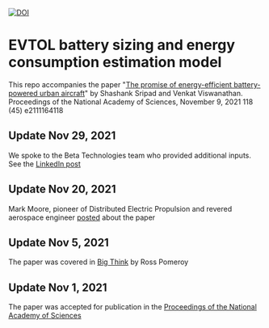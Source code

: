 [![DOI](https://zenodo.org/badge/379841695.svg)](https://zenodo.org/badge/latestdoi/379841695)

# EVTOL battery sizing and energy consumption estimation model

This repo accompanies the paper "[The promise of energy-efficient battery-powered urban aircraft](https://doi.org/10.1073/pnas.2111164118)" by Shashank Sripad and Venkat Viswanathan. Proceedings of the National Academy of Sciences, November 9, 2021 118 (45) e2111164118

## Update Nov 29, 2021

We spoke to the Beta Technologies team who provided additional inputs. See the [LinkedIn post](https://www.linkedin.com/posts/ssripad_were-thrilled-by-all-the-feedback-and-discussions-activity-6871141765634699264-3xaM)

## Update Nov 20, 2021

Mark Moore, pioneer of Distributed Electric Propulsion and revered aerospace engineer [posted](https://www.linkedin.com/posts/mark-moore-99582787_while-others-have-focused-on-the-emissions-activity-6867855419902099458-IPUf) about the paper

## Update Nov 5, 2021

The paper was covered in [Big Think](https://bigthink.com/the-future/flying-cars-evtol-aircraft/) by Ross Pomeroy

## Update Nov 1, 2021

The paper was accepted for publication in the [Proceedings of the National Academy of Sciences](https://doi.org/10.1073/pnas.2111164118)
